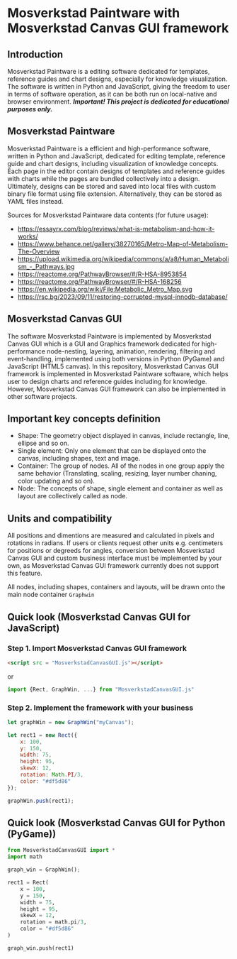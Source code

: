 # Mosverkstad Paintware with Mosverkstad Canvas GUI framework
## Introduction
Mosverkstad Paintware is a editing software dedicated for templates, reference guides and chart designs, especially for knowledge visualization. The software is written in Python and JavaScript, giving the freedom to user in terms of software operation, as it can be both run on local-native and browser environment.
***Important! This project is dedicated for educational purposes only.***

## Mosverkstad Paintware
Mosverkstad Paintware is a efficient and high-performance software, written in Python and JavaScript, dedicated for editing template, reference guide and chart designs, including visualization of knowledge concepts. Each page in the editor contain designs of templates and reference guides with charts while the pages are bundled collectively into a design. Ultimately, designs can be stored and saved into local files with custom binary file format using file extension. Alternatively, they can be stored as YAML files instead.

Sources for Mosverkstad Paintware data contents (for future usage):
 * https://essayrx.com/blog/reviews/what-is-metabolism-and-how-it-works/
 * https://www.behance.net/gallery/38270165/Metro-Map-of-Metabolism-The-Overview
 * https://upload.wikimedia.org/wikipedia/commons/a/a8/Human_Metabolism_-_Pathways.jpg
 * https://reactome.org/PathwayBrowser/#/R-HSA-8953854
 * https://reactome.org/PathwayBrowser/#/R-HSA-168256
 * https://en.wikipedia.org/wiki/File:Metabolic_Metro_Map.svg
 * https://rsc.bg/2023/09/11/restoring-corrupted-mysql-innodb-database/

## Mosverkstad Canvas GUI
The software Mosverkstad Paintware is implemented by Mosverkstad Canvas GUI which is a GUI and Graphics framework dedicated for high-performance node-nesting, layering, animation, rendering, filtering and event-handling, implemented using both versions in Python (PyGame) and JavaScript (HTML5 canvas). In this repository, Mosverkstad Canvas GUI framework is implemented in Mosverkstad Paintware software, which helps user to design charts and reference guides including for knowledge. However, Mosverkstad Canvas GUI framework can also be implemented in other software projects.

## Important key concepts definition
* Shape: The geometry object displayed in canvas, include rectangle, line, ellipse and so on.
* Single element: Only one element that can be displayed onto the canvas, including shapes, text and image.
* Container: The group of nodes. All of the nodes in one group apply the same behavior (Translating, scaling, resizing, layer number chaning, color updating and so on).
* Node: The concepts of shape, single element and container as well as layout are collectively called as node.

## Units and compatibility
All positions and dimentions are measured and calculated in pixels and rotations in radians. If users or clients request other units e.g. centimeters for positions or degreeds for angles, conversion between Mosverkstad Canvas GUI and custom business interface must be implemented by your own, as Mosverkstad Canvas GUI framework currently does not support this feature.

All nodes, including shapes, containers and layouts, will be drawn onto the main node container `Graphwin`

## Quick look (Mosverkstad Canvas GUI for JavaScript)

### Step 1. Import Mosverkstad Canvas GUI framework
```html
<script src = "MosverkstadCanvasGUI.js"></script>
```
or
```js
import {Rect, GraphWin, ...} from "MosverkstadCanvasGUI.js"
```

### Step 2. Implement the framework with your business
```js
let graphWin = new GraphWin("myCanvas");

let rect1 = new Rect({
    x: 100,
    y: 150,
    width: 75,
    height: 95,
    skewX: 12,
    rotation: Math.PI/3,
    color: "#df5d86"
});

graphWin.push(rect1);
```

## Quick look (Mosverkstad Canvas GUI for Python (PyGame))
```python
from MosverkstadCanvasGUI import *
import math

graph_win = GraphWin();

rect1 = Rect(
    x = 100,
    y = 150,
    width = 75,
    height = 95,
    skewX = 12,
    rotation = math.pi/3,
    color = "#df5d86"
)

graph_win.push(rect1)

```
